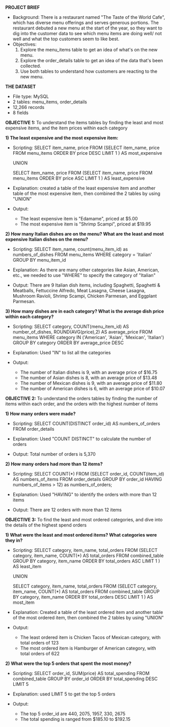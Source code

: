 **PROJECT BRIEF**
- Background: There is a restaurant named "The Taste of the World Cafe", which has diverse menu offerings and serves generous portions. The restaurant debuted a new menu at the start of the year, so they want to dig into the customer data to see which menu items are doing well/ not well and what the top customers seem to like best.
- Objectives:
  1) Explore the menu_items table to get an idea of what's on the new menu.
  2) Explore the order_details table to get an idea of the data that's been collected.
  3) Use both tables to understand how customers are reacting to the new menu.

**THE DATASET**
- File type: MySQL
- 2 tables: menu_items, order_details
- 12,266 records
- 8 fields

**OBJECTIVE 1:** To understand the items tables by finding the least and most expensive items, and the item prices within each category

**1) The least expensive and the most expensive item:**
   - Scripting:
     SELECT item_name, price
     FROM 
	    (SELECT item_name, price
      FROM menu_items
      ORDER BY price DESC
	    LIMIT 1
    ) AS most_expensive

     UNION
 
     SELECT item_name, price
     FROM 
	    (SELECT item_name, price
      FROM menu_items
      ORDER BY price ASC
	    LIMIT 1
     ) AS least_expensive

   - Explanation: created a table of the least expensive item and another table of the most expensive item, then combined the 2 tables by using "UNION"
   - Output:
     - The least expensive item is "Edamame", priced at $5.00
     - The most expensive item is "Shrimp Scampi", priced at $19.95

**2) How many Italian dishes are on the menu? What are the least and most expensive Italian dishes on the menu?**
   - Scripting:
     SELECT item_name, count(menu_item_id) as numbers_of_dishes
     FROM menu_items
     WHERE category = 'Italian'
     GROUP BY menu_item_id
     
   - Explanation: As there are many other categories like Asian, American, etc., we needed to use "WHERE" to specify the category of "Italian"
   - Output: There are 9 Italian dish items, including Spaghetti, Spaghetti & Meatballs, Fettuccine Alfredo, Meat Lasagna, Cheese Lasagna, Mushroom Ravioli, Shrimp Scampi, Chicken Parmesan, and Eggplant Parmesan. 
   
**3) How many dishes are in each category? What is the average dish price within each category?**
   - Scripting:
     SELECT 
	    category,
      COUNT(menu_item_id) AS number_of_dishes,
      ROUND(AVG(price),2) AS average_price
    FROM menu_items
    WHERE category IN ('American', 'Asian', 'Mexican', 'Italian')
    GROUP BY category
    ORDER BY average_price DESC

   - Explanation: Used "IN" to list all the categories
   - Output:
     - The number of Italian dishes is 9, with an average price of $16.75
     - The number of Asian dishes is 8, with an average price of $13.48
     - The number of Mexican dishes is 9, with an average price of $11.80
     - The number of American dishes is 6, with an average price of $10.07

      
**OBJECTIVE 2:** To understand the orders tables by finding the number of items within each order, and the orders with the highest number of items

**1) How many orders were made?**
   - Scripting:
     SELECT 
      COUNT(DISTINCT order_id) AS numbers_of_orders
     FROM order_details
     
   - Explanation: Used "COUNT DISTINCT" to calculate the number of orders
   - Output: Total number of orders is 5,370

**2) How many orders had more than 12 items?**
   - Scripting:
     SELECT COUNT(*) FROM
	(SELECT
		order_id,
		COUNT(item_id) AS numbers_of_items 
	FROM order_details
	GROUP BY order_id
	HAVING numbers_of_items > 12) as numbers_of_orders;

   - Explanation: Used "HAVING" to identify the orders with more than 12 items
   - Output: There are 12 orders with more than 12 items
         
**OBJECTIVE 3:** To find the least and most ordered categories, and dive into the details of the highest spend orders

**1) What were the least and most ordered items? What categories were they in?**
   - Scripting:
     SELECT category, item_name, total_orders
     FROM 
	    (SELECT category, item_name, COUNT(*) AS total_orders
      FROM combined_table
      GROUP BY category, item_name
      ORDER BY total_orders ASC
      LIMIT 1
    ) AS least_item

     UNION
 
     SELECT category, item_name, total_orders
     FROM 
	    (SELECT category, item_name, COUNT(*) AS total_orders
      FROM combined_table
      GROUP BY category, item_name
      ORDER BY total_orders DESC
      LIMIT 1
    ) AS most_item

   - Explanation: Created a table of the least ordered item and another table of the most ordered item, then combined the 2 tables by using "UNION"
   - Output:
     	- The least ordered item is Chicken Tacos of Mexican category, with total orders of 123
     	- The most ordered item is Hamburger of American category, with total orders of 622
    
**2) What were the top 5 orders that spent the most money?**
   - Scripting:
     SELECT order_id, SUM(price) AS total_spending
     FROM combined_table
     GROUP BY order_id
     ORDER BY total_spending DESC
     LIMIT 5

   - Explanation: used LIMIT 5 to get the top 5 orders
   - Output:
     	- The top 5 order_id are 440, 2075, 1957, 330, 2675
     	- The total spending is ranged from $185.10 to $192.15
